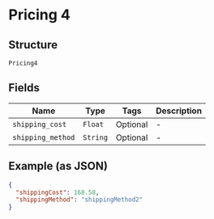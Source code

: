 
# Pricing 4

## Structure

`Pricing4`

## Fields

| Name | Type | Tags | Description |
|  --- | --- | --- | --- |
| `shipping_cost` | `Float` | Optional | - |
| `shipping_method` | `String` | Optional | - |

## Example (as JSON)

```json
{
  "shippingCost": 168.58,
  "shippingMethod": "shippingMethod2"
}
```

